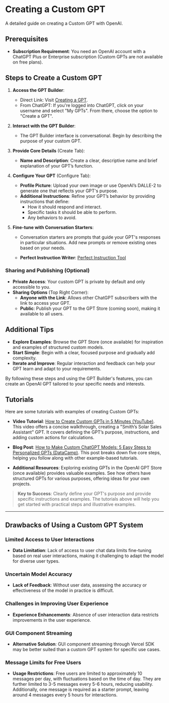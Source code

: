# Creating a Custom GPT

A detailed guide on creating a Custom GPT with OpenAI.

## Prerequisites

- **Subscription Requirement**: You need an OpenAI account with a ChatGPT Plus or Enterprise subscription (Custom GPTs are not available on free plans).

## Steps to Create a Custom GPT

1. **Access the GPT Builder**:
   - Direct Link: Visit [Creating a GPT](https://help.openai.com/en/articles/8554397-creating-a-gpt).
   - From ChatGPT: If you're logged into ChatGPT, click on your username and select "My GPTs". From there, choose the option to "Create a GPT".

2. **Interact with the GPT Builder**:
   - The GPT Builder interface is conversational. Begin by describing the purpose of your custom GPT.

3. **Provide Core Details** (Create Tab):
   - **Name and Description**: Create a clear, descriptive name and brief explanation of your GPT’s function.

4. **Configure Your GPT** (Configure Tab):
   - **Profile Picture**: Upload your own image or use OpenAI’s DALLE-2 to generate one that reflects your GPT's purpose.
   - **Additional Instructions**: Refine your GPT’s behavior by providing instructions that define:
     - How it should respond and interact.
     - Specific tasks it should be able to perform.
     - Any behaviors to avoid.

5. **Fine-tune with Conversation Starters**:
   - Conversation starters are prompts that guide your GPT's responses in particular situations. Add new prompts or remove existing ones based on your needs.

   - **Perfect Instruction Writer**: [Perfect Instruction Tool](https://app.relevanceai.com/form/d7b62b/a7961ffd-5079-4cbf-a844-73ea03e8c8a0?hideLogo=true)

### Sharing and Publishing (Optional)

- **Private Access**: Your custom GPT is private by default and only accessible to you.
- **Sharing Options** (Top Right Corner):
  - **Anyone with the Link**: Allows other ChatGPT subscribers with the link to access your GPT.
  - **Public**: Publish your GPT to the GPT Store (coming soon), making it available to all users.

## Additional Tips

- **Explore Examples**: Browse the GPT Store (once available) for inspiration and examples of structured custom models.
- **Start Simple**: Begin with a clear, focused purpose and gradually add complexity.
- **Iterate and Improve**: Regular interaction and feedback can help your GPT learn and adapt to your requirements.

By following these steps and using the GPT Builder's features, you can create an OpenAI GPT tailored to your specific needs and interests.

## Tutorials

Here are some tutorials with examples of creating Custom GPTs:

- **Video Tutorial**: [How to Create Custom GPTs in 5 Minutes (YouTube)](https://www.youtube.com). This video offers a concise walkthrough, creating a "Smith’s Solar Sales Assistant" GPT. It covers defining the GPT’s purpose, instructions, and adding custom actions for calculations.

- **Blog Post**: [How to Make Custom ChatGPT Models: 5 Easy Steps to Personalized GPTs (DataCamp)](https://www.datacamp.com). This post breaks down five core steps, helping you follow along with other example-based tutorials.

- **Additional Resources**: Exploring existing GPTs in the OpenAI GPT Store (once available) provides valuable examples. See how others have structured GPTs for various purposes, offering ideas for your own projects.

> **Key to Success**: Clearly define your GPT's purpose and provide specific instructions and examples. The tutorials above will help you get started with practical steps and illustrative examples.

---

## Drawbacks of Using a Custom GPT System

### Limited Access to User Interactions

- **Data Limitation**: Lack of access to user chat data limits fine-tuning based on real user interactions, making it challenging to adapt the model for diverse user types.

### Uncertain Model Accuracy

- **Lack of Feedback**: Without user data, assessing the accuracy or effectiveness of the model in practice is difficult.

### Challenges in Improving User Experience

- **Experience Enhancements**: Absence of user interaction data restricts improvements in the user experience.

### GUI Component Streaming

- **Alternative Solution**: GUI component streaming through Vercel SDK may be better suited than a custom GPT system for specific use cases.

### Message Limits for Free Users

- **Usage Restrictions**: Free users are limited to approximately 10 messages per day, with fluctuations based on the time of day. They are further limited to 3-5 messages every 5-6 hours, reducing usability. Additionally, one message is required as a starter prompt, leaving around 4 messages every 5 hours for interactions.

